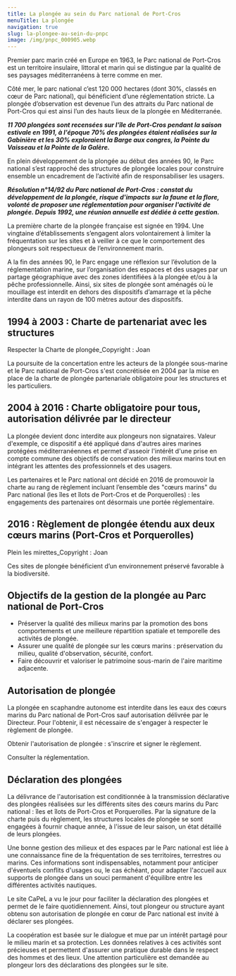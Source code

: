 ```yaml
---
title: La plongée au sein du Parc national de Port-Cros
menuTitle: La plongée
navigation: true
slug: la-plongee-au-sein-du-pnpc
image: /img/pnpc_000905.webp
---
```

Premier parc marin créé en Europe en 1963, le Parc national de Port-Cros est un territoire insulaire, littoral et marin qui se distingue par la qualité de ses paysages méditerranéens à terre comme en mer.

Côté mer, le parc national c’est 120 000 hectares (dont 30%, classés en cœur de Parc national), qui bénéficient d’une réglementation stricte. La plongée d’observation est devenue l’un des attraits du Parc national de Port-Cros qui est ainsi l’un des hauts lieux de la plongée en Méditerranée.

***11 700 plongées sont recensées sur l'île de Port-Cros pendant la saison estivale en 1991, à l'époque 70% des plongées étaient réalisées sur la Gabinière et les 30% exploraient la Barge aux congres, la Pointe du Vaisseau et la Pointe de la Galère.***

En plein développement de la plongée au début des années 90, le Parc national s’est rapproché des structures de plongée locales pour construire ensemble un encadrement de l’activité afin de responsabiliser les usagers.

***Résolution n°14/92 du Parc national de Port-Cros : constat du développement de la plongée, risque d'impacts sur la faune et la flore, volonté de proposer une réglementation pour organiser l'activité de plongée. Depuis 1992, une réunion annuelle est dédiée à cette gestion.***

La première charte de la plongée française est signée en 1994. Une vingtaine d’établissements s’engagent alors volontairement à limiter la fréquentation sur les sites et à veiller à ce que le comportement des plongeurs soit respectueux de l’environnement marin.

A la fin des années 90, le Parc engage une réflexion sur l’évolution de la réglementation marine, sur l’organisation des espaces et des usages par un partage géographique avec des zones identifiées à la plongée et/ou à la pêche professionnelle. Ainsi, six sites de plongée sont aménagés où le mouillage est interdit en dehors des dispositifs d’amarrage et la pêche interdite dans un rayon de 100 mètres autour des dispositifs.

## 1994 à 2003 : Charte de partenariat avec les structures

Respecter la Charte de plongée_Copyright : Joan

La poursuite de la concertation entre les acteurs de la plongée sous-marine et le Parc national de Port-Cros s'est concrétisée en 2004 par la mise en place de la charte de plongée partenariale obligatoire pour les structures et les particuliers.

## 2004 à 2016 : Charte obligatoire pour tous, autorisation délivrée par le directeur

La plongée devient donc interdite aux plongeurs non signataires. Valeur d'exemple, ce dispositif a été appliqué dans d'autres aires marines protégées méditerranéennes et permet d'asseoir l'intérêt d'une prise en compte commune des objectifs de conservation des milieux marins tout en intégrant les attentes des professionnels et des usagers.

Les partenaires et le Parc national ont décidé en 2016 de promouvoir la charte au rang de règlement incluant  l’ensemble des "cœurs marins" du Parc national (les îles et îlots de Port-Cros et de Porquerolles) : les engagements des partenaires ont désormais une portée réglementaire.

## 2016 : Règlement de plongée étendu aux deux cœurs marins (Port-Cros et Porquerolles)

Plein les mirettes_Copyright : Joan

Ces sites de plongée bénéficient d’un environnement préservé favorable à la biodiversité.

## Objectifs de la gestion de la plongée au Parc national de Port-Cros

* Préserver la qualité des milieux marins par la promotion des bons comportements et une meilleure répartition spatiale et temporelle des activités de plongée.
* Assurer une qualité de plongée sur les cœurs marins : préservation du milieu, qualité d'observation, sécurité, confort.
* Faire découvrir et valoriser le patrimoine sous-marin de l'aire maritime adjacente.

## Autorisation de plongée

La plongée en scaphandre autonome est interdite dans les eaux des cœurs marins du Parc national de Port-Cros sauf autorisation délivrée par le Directeur. Pour l'obtenir, il est nécessaire de s'engager à respecter le règlement de plongée.

Obtenir l'autorisation de plongée : s'inscrire et signer le règlement.

Consulter la réglementation.

## Déclaration des plongées

La délivrance de l'autorisation est conditionnée à la transmission déclarative des plongées réalisées sur les différents sites des cœurs marins du Parc national : îles et îlots de Port-Cros et Porquerolles. Par la signature de la charte puis du règlement, les structures locales de plongée se sont engagées à fournir chaque année, à l'issue de leur saison, un état détaillé de leurs plongées.

Une bonne gestion des milieux et des espaces par le Parc national est liée à une connaissance fine de la fréquentation de ses territoires, terrestres ou marins. Ces informations sont indispensables, notamment pour anticiper d'éventuels conflits d'usages ou, le cas échéant, pour adapter l'accueil aux supports de plongée dans un souci permanent d'équilibre entre les différentes activités nautiques.

Le site CaPeL a vu le jour pour faciliter la déclaration des plongées et permet de le faire quotidiennement. Ainsi, tout plongeur ou structure ayant obtenu son autorisation de plongée en cœur de Parc national est invité à déclarer ses plongées.

La coopération est basée sur le dialogue et mue par un intérêt partagé pour le milieu marin et sa protection. Les données relatives à ces activités sont précieuses et permettent d'assurer une pratique durable dans le respect des hommes et des lieux.  Une attention particulière est demandée au plongeur lors des déclarations des plongées sur le site.
